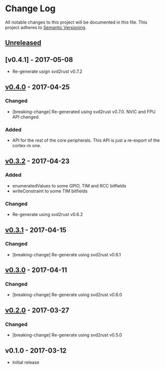 # Change Log

All notable changes to this project will be documented in this file.
This project adheres to [Semantic Versioning](http://semver.org/).

## [Unreleased]

## [v0.4.1] - 2017-05-08

- Re-generate usign svd2rust v0.7.2

## [v0.4.0] - 2017-04-25

### Changed

- [breaking-change] Re-generated using svd2rust v0.7.0. NVIC and FPU API
  changed.

### Added

- API for the rest of the core peripherals. This API is just a re-export of the
  cortex-m one.

## [v0.3.2] - 2017-04-23

### Added

- enumeratedValues to some GPIO, TIM and RCC bitfields
- writeConstraint to some TIM bitfields

### Changed

- Re-generate using svd2rust v0.6.2

## [v0.3.1] - 2017-04-15

### Changed

- [breaking-change] Re-generate using svd2rust v0.6.1

## [v0.3.0] - 2017-04-11

### Changed

- [breaking-change] Re-generate using svd2rust v0.6.0

## [v0.2.0] - 2017-03-27

### Changed

- [breaking-change] Re-generate using svd2rust v0.5.0

## v0.1.0 - 2017-03-12

- Initial release

[Unreleased]: https://github.com/japaric/stm32f30x/compare/v0.4.0...HEAD
[v0.4.0]: https://github.com/japaric/stm32f30x/compare/v0.3.2...v0.4.0
[v0.3.2]: https://github.com/japaric/stm32f30x/compare/v0.3.1...v0.3.2
[v0.3.1]: https://github.com/japaric/stm32f30x/compare/v0.3.0...v0.3.1
[v0.3.0]: https://github.com/japaric/stm32f30x/compare/v0.2.0...v0.3.0
[v0.2.0]: https://github.com/japaric/stm32f30x/compare/v0.1.0...v0.2.0
